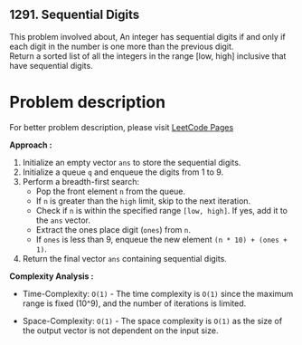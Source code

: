 ## 1291. Sequential Digits

This problem involved about, An integer has sequential digits if and only if each digit in the number is one more than the previous digit. <br/>
Return a sorted list of all the integers in the range [low, high] inclusive that have sequential digits.

# Problem description

For better problem description, please visit [LeetCode Pages](https://leetcode.com/problems/sequential-digits/description/)

**Approach :**<br/>

1. Initialize an empty vector `ans` to store the sequential digits.
2. Initialize a queue `q` and enqueue the digits from 1 to 9.
3. Perform a breadth-first search:
    - Pop the front element `n` from the queue.
    - If `n` is greater than the `high` limit, skip to the next iteration.
    - Check if `n` is within the specified range `[low, high]`. If yes, add it to the `ans` vector.
    - Extract the ones place digit (`ones`) from `n`.
    - If `ones` is less than 9, enqueue the new element `(n * 10) + (ones + 1)`.
4. Return the final vector `ans` containing sequential digits.

**Complexity Analysis :**<br/>

-   Time-Complexity: `O(1)` - The time complexity is `O(1)` since the maximum range is fixed (10^9), and the number of iterations is limited.

-   Space-Complexity: `O(1)` - The space complexity is `O(1)` as the size of the output vector is not dependent on the input size.
